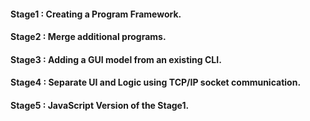 <h4>Stage1 : Creating a Program Framework.</h1>
<h4>Stage2 : Merge additional programs.</h1>
<h4>Stage3 : Adding a GUI model from an existing CLI.</h1>
<h4>Stage4 : Separate UI and Logic using TCP/IP socket communication.</h1>
<h4>Stage5 : JavaScript Version of the Stage1.</h4>
